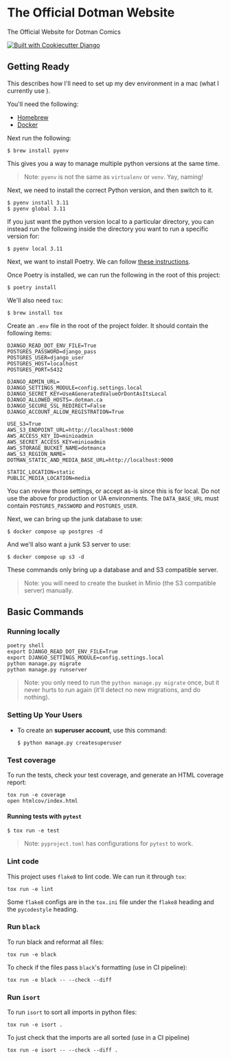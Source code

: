 # The Official Dotman Website

The Official Website for Dotman Comics

[![Built with Cookiecutter Django](https://img.shields.io/badge/built%20with-Cookiecutter%20Django-ff69b4.svg)](https://github.com/pydanny/cookiecutter-django/)

## Getting Ready

This describes how I'll need to set up my dev environment in a mac (what I currently use ).

You'll need the following:

- [Homebrew](https://brew.sh/)
- [Docker](https://www.docker.com/get-docker)

Next run the following:

    $ brew install pyenv

This gives you a way to manage multiple python versions at the same time.

> Note: `pyenv` is not the same as `virtualenv` or `venv`. Yay, naming!

Next, we need to install the correct Python version, and then switch to it.

    $ pyenv install 3.11
    $ pyenv global 3.11

If you just want the python version local to a particular directory, you can instead run the following inside the directory you want to run a specific version for:

    $ pyenv local 3.11

Next, we want to install Poetry. We can follow [these instructions](https://python-poetry.org/docs/).

Once Poetry is installed, we can run the following in the root of this project:

    $ poetry install

We'll also need `tox`:

    $ brew install tox

Create an `.env` file in the root of the project folder. It should contain the following items:

```
DJANGO_READ_DOT_ENV_FILE=True
POSTGRES_PASSWORD=django_pass
POSTGRES_USER=django_user
POSTGRES_HOST=localhost
POSTGRES_PORT=5432

DJANGO_ADMIN_URL=
DJANGO_SETTINGS_MODULE=config.settings.local
DJANGO_SECRET_KEY=UseAGeneratedValueOrDontAsItsLocal
DJANGO_ALLOWED_HOSTS=.dotman.ca
DJANGO_SECURE_SSL_REDIRECT=False
DJANGO_ACCOUNT_ALLOW_REGISTRATION=True

USE_S3=True
AWS_S3_ENDPOINT_URL=http://localhost:9000
AWS_ACCESS_KEY_ID=minioadmin
AWS_SECRET_ACCESS_KEY=minioadmin
AWS_STORAGE_BUCKET_NAME=dotmanca
AWS_S3_REGION_NAME=
DOTMAN_STATIC_AND_MEDIA_BASE_URL=http://localhost:9000

STATIC_LOCATION=static
PUBLIC_MEDIA_LOCATION=media
```

You can review those settings, or accept as-is since this is for local. Do not use the above for production or UA environments. The `DATA_BASE_URL` must contain `POSTGRES_PASSWORD` and `POSTGRES_USER`.

Next, we can bring up the junk database to use:

    $ docker compose up postgres -d

And we'll also want a junk S3 server to use:

    $ docker compose up s3 -d

These commands only bring up a database and and S3 compatible server.

> Note: you will need to create the busket in Minio (the S3 compatible server) manually.

## Basic Commands

### Running locally

```
poetry shell
export DJANGO_READ_DOT_ENV_FILE=True
export DJANGO_SETTINGS_MODULE=config.settings.local
python manage.py migrate
python manage.py runserver
```
> Note: you only need to run the `python manage.py migrate` once, but it never hurts to run again (it'll detect no new migrations, and do nothing).

### Setting Up Your Users

- To create an **superuser account**, use this command:

      $ python manage.py createsuperuser

### Test coverage

To run the tests, check your test coverage, and generate an HTML
coverage report:

```
tox run -e coverage
open htmlcov/index.html
```

#### Running tests with `pytest`

    $ tox run -e test

> Note: `pyproject.toml` has configurations for `pytest` to work.

### Lint code

This project uses `flake8` to lint code. We can run it through `tox`:

```
tox run -e lint
```

Some `flake8` configs are in the `tox.ini` file under the `flake8` heading and the `pycodestyle` heading.

### Run `black`

To run black and reformat all files:

```
tox run -e black
```

To check if the files pass `black`'s formatting (use in CI pipeline):

```
tox run -e black -- --check --diff
```

### Run `isort`

To run `isort` to sort all imports in python files:

```
tox run -e isort .
```

To just check that the imports are all sorted (use in a CI pipeline)

```
tox run -e isort -- --check --diff .
```